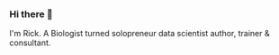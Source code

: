 ### Hi there 👋

I'm Rick. A Biologist turned solopreneur data scientist author, trainer & consultant. 

